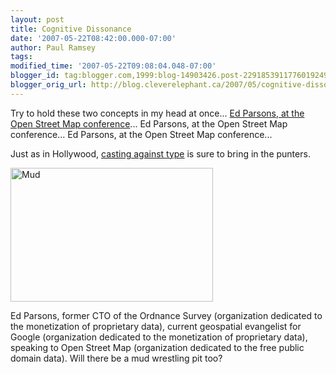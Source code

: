 ```yaml
---
layout: post
title: Cognitive Dissonance
date: '2007-05-22T08:42:00.000-07:00'
author: Paul Ramsey
tags: 
modified_time: '2007-05-22T09:08:04.048-07:00'
blogger_id: tag:blogger.com,1999:blog-14903426.post-2291853911776019249
blogger_orig_url: http://blog.cleverelephant.ca/2007/05/cognitive-dissonance.html
---
```


Try to hold these two concepts in my head at once... [Ed Parsons, at the Open Street Map conference](http://www.opengeodata.org/?p=212)... Ed Parsons, at the Open Street Map conference... Ed Parsons, at the Open Street Map conference... 

Just as in Hollywood, [casting against type](http://en.wikipedia.org/wiki/Road_to_Perdition) is sure to bring in the punters.  

<img src="http://www-tech.mit.edu/V115/N24/mud.gif" alt="Mud" width="324" height="214">

Ed Parsons, former CTO of the Ordnance Survey (organization dedicated to the monetization of proprietary data), current geospatial evangelist for Google (organization dedicated to the monetization of proprietary data), speaking to Open Street Map (organization dedicated to the free public domain data).  Will there be a mud wrestling pit too?
